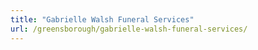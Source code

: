 ```yaml
---
title: "Gabrielle Walsh Funeral Services"
url: /greensborough/gabrielle-walsh-funeral-services/
---
```

